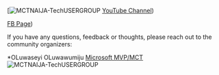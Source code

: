 [![MCTNAIJA-TechUSERGROUP](https://www.meetup.com/mctnaija-techusergroup/)
[YouTube Channel](https://www.youtube.com/@mctnaija-techusergroup1837/videos))

[FB Page](https://web.facebook.com/groups/572914577044941))

If you have any questions, feedback or thoughts, please reach out to the community organizers:

*OLuwaseyi OLuwawumiju [Microsoft MVP/MCT](https://mvp.microsoft.com/en-us/PublicProfile/5002974)
![MCTNAIJA-TechUSERGROUP](https://1drv.ms/u/s!AgkHaTEmCSx7wGfLcxmMnHeEbrJm?e=2jhFw4)

